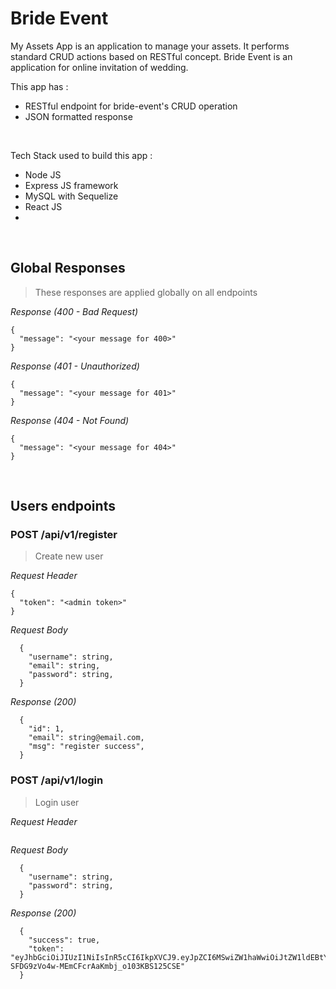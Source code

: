 # Bride Event

My Assets App is an application to manage your assets. It performs standard CRUD actions based on RESTful concept.
Bride Event is an application for online invitation of wedding.

This app has :

- RESTful endpoint for bride-event's CRUD operation
- JSON formatted response

&nbsp;

Tech Stack used to build this app :

- Node JS
- Express JS framework
- MySQL with Sequelize
- React JS
-

&nbsp;

## Global Responses

> These responses are applied globally on all endpoints

_Response (400 - Bad Request)_

```
{
  "message": "<your message for 400>"
}
```

_Response (401 - Unauthorized)_

```
{
  "message": "<your message for 401>"
}
```

_Response (404 - Not Found)_

```
{
  "message": "<your message for 404>"
}
```

&nbsp;

## Users endpoints

### POST /api/v1/register

> Create new user

_Request Header_

```
{
  "token": "<admin token>"
}
```

_Request Body_

```
  {
    "username": string,
    "email": string,
    "password": string,
  }
```

_Response (200)_

```
  {
    "id": 1,
    "email": string@email.com,
    "msg": "register success",
  }
```

### POST /api/v1/login

> Login user

_Request Header_

```

```

_Request Body_

```
  {
    "username": string,
    "password": string,
  }
```

_Response (200)_

```
  {
    "success": true,
    "token": "eyJhbGciOiJIUzI1NiIsInR5cCI6IkpXVCJ9.eyJpZCI6MSwiZW1haWwiOiJtZW1ldEBtYWlsLmNvbSIsImlhdCI6MTYyNjMxODQyMn0.oVtb-SFDG9zVo4w-MEmCFcrAaKmbj_o103KBS125CSE"
  }
```
